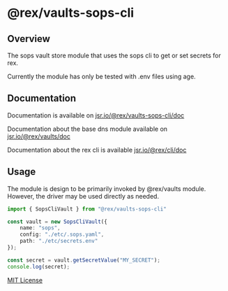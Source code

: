 # @rex/vaults-sops-cli

## Overview

The sops vault store module that uses the sops cli to get or set secrets for rex.

Currently the module has only be tested with .env files using age.

## Documentation

Documentation is available on [jsr.io/@rex/vaults-sops-cli/doc](https://jsr.io/@rex/vaults-sops-cli/doc)

Documentation about the base dns module available on [jsr.io/@rex/vaults/doc](https://jsr.io/@rex/vaults/doc)

Documentation about the rex cli is available [jsr.io/@rex/cli/doc](https://jsr.io/@rex/cli/doc)

## Usage

The module is design to be primarily invoked by @rex/vaults module. However, the driver 
may be used directly as needed. 

```ts
import { SopsCliVault } from "@rex/vaults-sops-cli"

const vault = new SopsCliVault({
    name: "sops",
    config: "./etc/.sops.yaml",
    path: "./etc/secrets.env"
});

const secret = vault.getSecretValue("MY_SECRET");
console.log(secret);

```


[MIT License](./LICENSE.md)